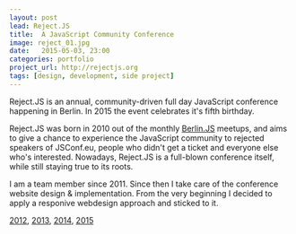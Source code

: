 ```yaml
---
layout: post
lead: Reject.JS
title:  A JavaScript Community Conference
image: reject_01.jpg
date:   2015-05-03, 23:00
categories: portfolio
project_url: http://rejectjs.org
tags: [design, development, side project]
---
```




Reject.JS is an annual, community-driven full day JavaScript conference happening in Berlin. In 2015 the event celebrates it's fifth birthday.

Reject.JS was born in 2010 out of the monthly [Berlin.JS](http://berlinjs.org) meetups, and aims to give a chance to experience the JavaScript community to rejected speakers of JSConf.eu, people who didn't get a ticket and everyone else who's interested. Nowadays, Reject.JS is a full-blown conference itself, while still staying true to its roots.

I am a team member since 2011. Since then I take care of the conference website design & implementation. From the very beginning I decided to apply a responive webdesign approach and sticked to it.

[2012](http://2012.rejectjs.org/), [2013](http://2013.rejectjs.org/), [2014](http://2014.rejectjs.org/), [2015](http://rejectjs.org)

